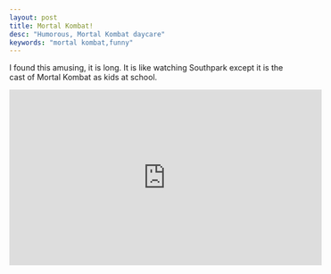 ```yaml
---
layout: post
title: Mortal Kombat!
desc: "Humorous, Mortal Kombat daycare"
keywords: "mortal kombat,funny"
---
```


I found this amusing, it is long.  It is like watching Southpark except it is the cast of Mortal Kombat as kids at school.

<div class="videoWrapper">
  <iframe width="560" height="315" src="https://www.youtube.com/watch?v=lCIGN-jpYJo" frameborder="0" allowfullscreen></iframe>
</div>
